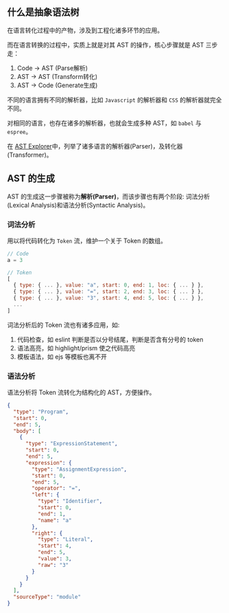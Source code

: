## 什么是抽象语法树

在语言转化过程中的产物，涉及到工程化诸多环节的应用。

而在语言转换的过程中，实质上就是对其 AST 的操作，核心步骤就是 AST 三步走：

1.  Code -> AST (Parse解析)
2.  AST -> AST (Transform转化)
3.  AST -> Code (Generate生成)

不同的语言拥有不同的解析器，比如 `Javascript` 的解析器和 `CSS` 的解析器就完全不同。

对相同的语言，也存在诸多的解析器，也就会生成多种 AST，如 `babel` 与 `espree`。

在 [AST Explorer](https://astexplorer.net/)中，列举了诸多语言的解析器(Parser)，及转化器(Transformer)。

## AST 的生成

AST 的生成这一步骤被称为**解析(Parser)**，而该步骤也有两个阶段: 词法分析(Lexical Analysis)和语法分析(Syntactic Analysis)。

### 词法分析
用以将代码转化为 `Token` 流，维护一个关于 Token 的数组。
```JavaScript
// Code
a = 3

// Token
[
  { type: { ... }, value: "a", start: 0, end: 1, loc: { ... } },
  { type: { ... }, value: "=", start: 2, end: 3, loc: { ... } },
  { type: { ... }, value: "3", start: 4, end: 5, loc: { ... } },
  ...
]
```

词法分析后的 Token 流也有诸多应用，如:
1.  代码检查，如 eslint 判断是否以分号结尾，判断是否含有分号的 token
2.  语法高亮，如 highlight/prism 使之代码高亮
3.  模板语法，如 ejs 等模板也离不开

### 语法分析

语法分析将 Token 流转化为结构化的 AST，方便操作。
```json
{
  "type": "Program",
  "start": 0,
  "end": 5,
  "body": [
    {
      "type": "ExpressionStatement",
      "start": 0,
      "end": 5,
      "expression": {
        "type": "AssignmentExpression",
        "start": 0,
        "end": 5,
        "operator": "=",
        "left": {
          "type": "Identifier",
          "start": 0,
          "end": 1,
          "name": "a"
        },
        "right": {
          "type": "Literal",
          "start": 4,
          "end": 5,
          "value": 3,
          "raw": "3"
        }
      }
    }
  ],
  "sourceType": "module"
}
```